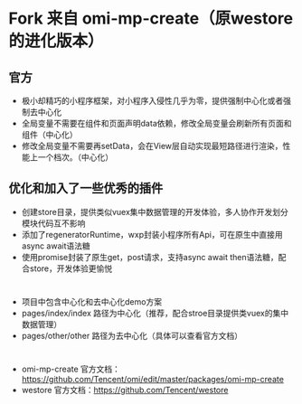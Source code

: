 # Fork 来自 omi-mp-create（原westore的进化版本）
## 官方
* 极小却精巧的小程序框架，对小程序入侵性几乎为零，提供强制中心化或者强制去中心化
* 全局变量不需要在组件和页面声明data依赖，修改全局变量会刷新所有页面和组件（中心化）
* 修改全局变量不需要再setData，会在View层自动实现最短路径进行渲染，性能上一个档次。（中心化）
## 优化和加入了一些优秀的插件
* 创建store目录，提供类似vuex集中数据管理的开发体验，多人协作开发划分模块代码互不影响
* 添加了regeneratorRuntime，wxp封装小程序所有Api，可在原生中直接用async await语法糖
* 使用promise封装了原生get，post请求，支持async await then语法糖，配合store，开发体验更愉悦
#
* 项目中包含中心化和去中心化demo方案
* pages/index/index 路径为中心化（推荐，配合stroe目录提供类vuex的集中数据管理）
* pages/other/other 路径为去中心化（具体可以查看官方文档）
#
* omi-mp-create 官方文档：https://github.com/Tencent/omi/edit/master/packages/omi-mp-create
* westore 官方文档：https://github.com/Tencent/westore
